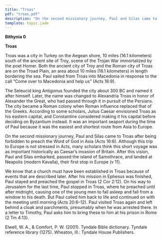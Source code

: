 ```yaml
---
title: "Troas"
pdf: "troas.pdf"
description: "On the second missionary journey, Paul and Silas came to Troas after being forbidden to preach the Word of God in Asia (Acts 16:6)."
template: topic.jade
---
```



**Bithynia 0**

**Troas**

Troas was a city in Turkey on the Aegean shore, 10 miles (16.1
kilometers) south of the ancient site of Troy, scene of the Trojan War
immortalized by the poet Homer. Both the ancient city of Troy and the
Roman city of Troas are on the Troad Plain, an area about 10 miles (16.1
kilometers) in length bordering the sea. Paul sailed from Troas into
Macedonia in response to the call “Come over to Macedonia and help us”
(Acts 16:9).

The Seleucid king Antigonus founded the city about 300 BC and named it
after himself. Later, the name was changed to Alexandria Troas in honor
of Alexander the Great, who had passed through it in pursuit of the
Persians. The city became a Roman colony when Roman influence replaced
that of the Greeks. According to some scholars, Julius Caesar envisioned
Troas as his eastern capital, and Constantine considered making it his
capital before deciding on Byzantium instead. It was an important
seaport during the time of Paul because it was the easiest and shortest
route from Asia to Europe.

On the second missionary journey, Paul and Silas came to Troas after
being forbidden to preach the Word of God in Asia (Acts 16:6). Although
this trip to Europe is not stressed in Acts, many scholars think this
short voyage was as important historically as Caesar’s invasion of
Britain. After this vision, Paul and Silas embarked, passed the island
of Samothrace, and landed at Neapolis (modern Kavalla), their first stop
in Europe (v 11).

We know that a church must have been established in Troas because of
events that are described later. After his mission in Ephesus was
finished, Paul stayed and preached the gospel in Troas (2 Cor 2:12). On
his way to Jerusalem for the last time, Paul stopped in Troas, where he
preached until after midnight, causing one of the young men to fall
asleep and fall from a window to his death. But Paul called him back to
life and continued on with the meeting until morning (Acts 20:6–12).
Paul visited Troas again and left behind a cloak and parchments,
presumably when he was arrested there. In a letter to Timothy, Paul asks
him to bring these to him at his prison in Rome (2 Tm 4:13).

Elwell, W. A., & Comfort, P. W. (2001). Tyndale Bible dictionary.
Tyndale reference library (1275). Wheaton, Ill.: Tyndale House
Publishers.

